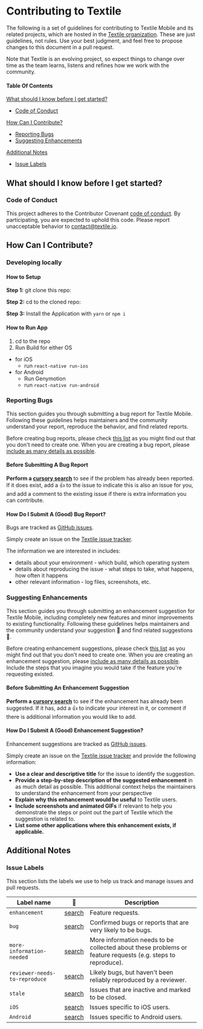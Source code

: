 # Contributing to Textile

The following is a set of guidelines for contributing to Textile Mobile and its
related projects, which are hosted in the [Textile organization](https://github.com/textileio). These are just guidelines, not rules. Use your best judgment, and
feel free to propose changes to this document in a pull request.

Note that Textile is an evolving project, so expect things to change over
time as the team learns, listens and refines how we work with the community.

#### Table Of Contents

[What should I know before I get started?](#what-should-i-know-before-i-get-started)
  * [Code of Conduct](#code-of-conduct)

[How Can I Contribute?](#how-can-i-contribute)
  * [Reporting Bugs](#reporting-bugs)
  * [Suggesting Enhancements](#suggesting-enhancements)

[Additional Notes](#additional-notes)
  * [Issue Labels](#issue-labels)

## What should I know before I get started?

### Code of Conduct

This project adheres to the Contributor Covenant [code of conduct](CODE_OF_CONDUCT.md).
By participating, you are expected to uphold this code.
Please report unacceptable behavior to [contact@textile.io](mailto:contact@textile.io).

## How Can I Contribute?

### Developing locally

#### How to Setup

**Step 1:** git clone this repo:

**Step 2:** cd to the cloned repo:

**Step 3:** Install the Application with `yarn` or `npm i`


#### How to Run App

1. cd to the repo
2. Run Build for either OS
  * for iOS
    * run `react-native run-ios`
  * for Android
    * Run Genymotion
    * run `react-native run-android`

### Reporting Bugs

This section guides you through submitting a bug report for Textile Mobile.
Following these guidelines helps maintainers and the community understand your
report, reproduce the behavior, and find related reports.

Before creating bug reports, please check [this list](https://github.com/textileio/textile-mobile/labels/bug)
as you might find out that you don't need to create one. When you are creating
a bug report, please [include as many details as possible](#how-do-i-submit-a-good-bug-report).

#### Before Submitting A Bug Report

**Perform a [cursory search](https://github.com/textileio/textile-mobile/labels/bug)**
to see if the problem has already been reported. If it does exist, add a
:thumbsup: to the issue to indicate this is also an issue for you, and add a
comment to the existing issue if there is extra information you can contribute.

#### How Do I Submit A (Good) Bug Report?

Bugs are tracked as [GitHub issues](https://guides.github.com/features/issues/).

Simply create an issue on the [Textile issue tracker](https://github.com/textileio/textile-mobile/issues).

The information we are interested in includes:

 - details about your environment - which build, which operating system
 - details about reproducing the issue - what steps to take, what happens, how
   often it happens
 - other relevant information - log files, screenshots, etc.

### Suggesting Enhancements

This section guides you through submitting an enhancement suggestion for
Textile Mobile, including completely new features and minor improvements to
existing functionality. Following these guidelines helps maintainers and the
community understand your suggestion :pencil: and find related suggestions
:mag_right:.

Before creating enhancement suggestions, please check [this list](https://github.com/textileio/textile-mobile/labels/bug)
as you might find out that you don't need to create one. When you are creating
an enhancement suggestion, please [include as many details as possible](#how-do-i-submit-a-good-enhancement-suggestion). Include the steps
that you imagine you would take if the feature you're requesting existed.

#### Before Submitting An Enhancement Suggestion

**Perform a [cursory search](https://github.com/textileio/textile-mobile/labels/enhancement)**
to see if the enhancement has already been suggested. If it has, add a
:thumbsup: to indicate your interest in it, or comment if there is additional
information you would like to add.

#### How Do I Submit A (Good) Enhancement Suggestion?

Enhancement suggestions are tracked as [GitHub issues](https://guides.github.com/features/issues/).

Simply create an issue on the [Textile issue tracker](https://github.com/textileio/textile-mobile/issues)
and provide the following information:

* **Use a clear and descriptive title** for the issue to identify the
  suggestion.
* **Provide a step-by-step description of the suggested enhancement** in as
  much detail as possible. This additional context helps the maintainers to
  understand the enhancement from your perspective
* **Explain why this enhancement would be useful** to Textile users.
* **Include screenshots and animated GIFs** if relevant to help you demonstrate
  the steps or point out the part of Textile which the suggestion is
  related to.
* **List some other applications where this enhancement exists, if applicable.**

## Additional Notes

### Issue Labels

This section lists the labels we use to help us track and manage issues and
pull requests.

| Label name | :mag_right: | Description |
| --- | --- | --- |
| `enhancement` | [search](https://github.com/textileio/textile-mobile/labels/enhancement) | Feature requests. |
| `bug` | [search](https://github.com/textileio/textile-mobile/labels/bug)  | Confirmed bugs or reports that are very likely to be bugs. |
| `more-information-needed` | [search](https://github.com/textileio/textile-mobile/labels/more-information-needed) | More information needs to be collected about these problems or feature requests (e.g. steps to reproduce). |
| `reviewer-needs-to-reproduce` | [search](https://github.com/textileio/textile-mobile/labels/reviewer-needs-to-reproduce)  | Likely bugs, but haven't been reliably reproduced by a reviewer. |
| `stale` | [search](https://github.com/textileio/textile-mobile/labels/stale) | Issues that are inactive and marked to be closed. |
| `iOS` | [search](https://github.com/textileio/textile-mobile/labels/iOS)  | Issues specific to iOS users. |
| `Android` | [search](https://github.com/textileio/textile-mobile/labels/Android)  | Issues specific to Android users. |
